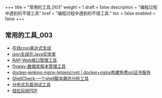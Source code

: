 +++
title = "常用的工具_003"
weight = 1
draft = false
description = "编程过程中遇到的不错工具"
bref = "编程过程中遇到的不错工具."
toc = false
enabled = false
+++

## 常用的工具_003
- [在线cron表达式生成](http://cron.qqe2.com/)
- [json生成在Java实体类](http://www.jsons.cn/json2java/)
- [RAP-Web接口管理工具](https://github.com/thx/rap2)
- [flyway-数据库版本管理工具](https://flywaydb.org)
- [docker-jenkins-nginx-letsencrypt | docker+nginx构建免费ssl证书服务](https://github.com/dataminelab/docker-jenkins-nginx-letsencrypt)
- [ShellCheck-一个shell脚本静态分析工具](https://github.com/koalaman/shellcheck)
- [分布式负载测试工具](https://docs.locust.io/en/latest/what-is-locust.html)
- [轻松玩转PDF](https://smallpdf.com/cn)
